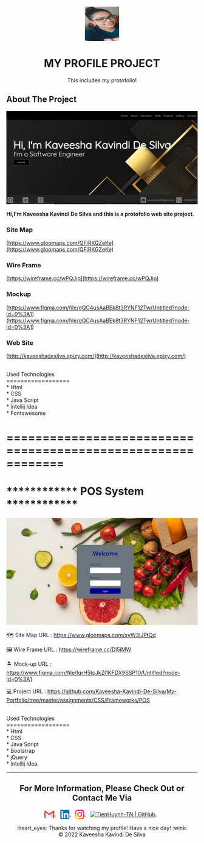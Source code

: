 <div id="top"></div>
<!--
*** Thanks for checking out the Best-README-Template. If you have a suggestion
*** that would make this better, please fork the repo and create a pull request
*** or simply open an issue with the tag "enhancement".
*** Don't forget to give the project a star!
*** Thanks again! Now go create something AMAZING! :D
-->



<!-- PROJECT SHIELDS -->
<!--
*** I'm using markdown "reference style" links for readability.
*** Reference links are enclosed in brackets [ ] instead of parentheses ( ).
*** See the bottom of this document for the declaration of the reference variables
*** for contributors-url, forks-url, etc. This is an optional, concise syntax you may use.
*** https://www.markdownguide.org/basic-syntax/#reference-style-links
-->



<!-- PROJECT LOGO -->
<br />
<div align="center">
  <a href="https://github.com/othneildrew/Best-README-Template">
    <img src="assets/8b64c4f663bf27581826b47f8dee4b1a.jpg" alt="Logo" width="90" height="90">
  </a>

<h1 align="center">MY PROFILE PROJECT</h1>

  <p align="center">
    This includes my protofolio!
    <br>
</div>

## About The Project

<img src="assets/Screenshot.png" alt="Logo" >

<b>Hi,I'm Kaveesha Kavindi De Silva and this is a protofolio web site project.</b>

### Site Map

[https://www.gloomaps.com/QFiRKGZeKe](https://www.gloomaps.com/QFiRKGZeKe)

### Wire Frame

[https://wireframe.cc/wPQJip](https://wireframe.cc/wPQJip)

### Mockup

[https://www.figma.com/file/gQC4usAaBEk8t3RYNF12Tw/Untitled?node-id=0%3A1](https://www.figma.com/file/gQC4usAaBEk8t3RYNF12Tw/Untitled?node-id=0%3A1)

### Web Site

[http://kaveeshadesilva.epizy.com/](http://kaveeshadesilva.epizy.com/)

<br>
Used Technologies
<br>
==================
<br>
* Html
<br>
* CSS
<br>
* Java Script
<br>
* Intellij Idea
<br>
* Fontawesome


============================================================
============================================================
# ************ POS System ************

![POS.png](assets/POS.png)

🗺 Site Map URL : https://www.gloomaps.com/xyW3lJPtQd

🖼 Wire Frame URL : https://wireframe.cc/Dl5lMW

🏝 Mock-up URL : https://www.figma.com/file/IqrH5tcJkZl1KFDX9SSP10/Untitled?node-id=0%3A1

💻 Project URL : https://github.com/Kaveesha-Kavindi-De-Silva/My-Portfolio/tree/master/assignments/CSS/Frameworks/POS

<br>
Used Technologies
<br>
==================
<br>
* Html
<br>
* CSS
<br>
* Java Script
<br>
* Bootstrap
<br>
* jQuery
<br>
* Intellij Idea
<br>
<hr>
<div align="center">

## For More Information, Please Check Out or Contact Me Via
</div>


<p align="center">
  <a href="mailto:kaveedesilva567@gmail.com" >
    <img align="center" alt="TienHuynh-TN | Gmail" width="26px" src="https://github.com/SatYu26/SatYu26/blob/master/Assets/Gmail.svg" />
  </a> &nbsp;&nbsp;

  <a href="https://www.linkedin.com/in/kaveesha-de-silva-0772aa21a?lipi=urn%3Ali%3Apage%3Ad_flagship3_profile_view_base_contact_details%3B7SG3LwaeSL%2Br4jKDTGfPgg%3D%3D" target="_blank">
    <img align="center" alt="TienHuynh-TN | Linkedin" width="24px" src="https://github.com/SatYu26/SatYu26/blob/master/Assets/Linkedin.svg" />
  </a> &nbsp;&nbsp;


  <a href="https://www.instagram.com" target="_blank">
    <img align="center" alt="TienHuynh-TN | Instagram" width="24px" src="https://github.com/SatYu26/SatYu26/blob/master/Assets/Instagram.svg" />
  </a> &nbsp;&nbsp;

  <a href="https://github.com/Kaveesha-Kavindi-De-Silva" target="_blank">
    <img align="center" alt="TienHuynh-TN | GitHub" width="26px" src="https://upload.wikimedia.org/wikipedia/commons/thumb/a/ae/Github-desktop-logo-symbol.svg/1024px-Github-desktop-logo-symbol.svg.png" />
  </a> &nbsp;&nbsp;
<p> 

<div align="center">
  :heart_eyes: Thanks for watching my profile! Have a nice day! :wink: <br/>
  &copy; 2022 Kaveesha Kavindi De Silva
</div>
